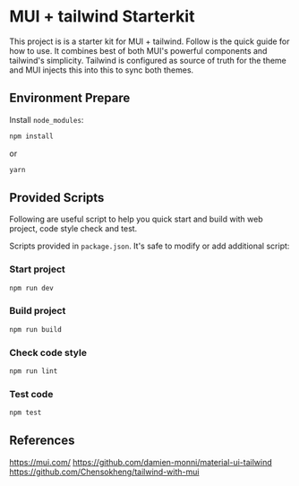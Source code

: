 # MUI + tailwind Starterkit

This project is is a starter kit for MUI + tailwind. Follow is the quick guide for how to use.
It combines best of both MUI's powerful components and tailwind's simplicity. Tailwind is configured as source of truth for the theme and MUI injects this into this to sync both themes.

## Environment Prepare

Install `node_modules`:

```bash
npm install
```

or

```bash
yarn
```

## Provided Scripts

Following are useful script to help you quick start and build with web project, code style check and test.

Scripts provided in `package.json`. It's safe to modify or add additional script:

### Start project

```bash
npm run dev
```

### Build project

```bash
npm run build
```

### Check code style

```bash
npm run lint
```

### Test code

```bash
npm test
```

## References

https://mui.com/
https://github.com/damien-monni/material-ui-tailwind
https://github.com/Chensokheng/tailwind-with-mui
